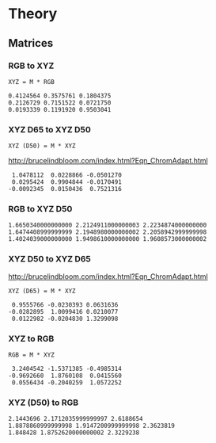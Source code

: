 # Theory

## Matrices

### RGB to XYZ

```
XYZ = M * RGB
```

```
0.4124564 0.3575761 0.1804375
0.2126729 0.7151522 0.0721750
0.0193339 0.1191920 0.9503041
```

### XYZ D65 to XYZ D50

```
XYZ (D50) = M * XYZ
```

http://brucelindbloom.com/index.html?Eqn_ChromAdapt.html

```
 1.0478112  0.0228866 -0.0501270
 0.0295424  0.9904844 -0.0170491
-0.0092345  0.0150436  0.7521316
```

### RGB to XYZ D50

```
1.6650340000000000 2.2124911000000003 2.2234874000000000
1.6474408999999999 2.1948980000000002 2.2058942999999998
1.4024039000000000 1.9498610000000000 1.9608573000000002
```

### XYZ D50 to XYZ D65

http://brucelindbloom.com/index.html?Eqn_ChromAdapt.html

```
XYZ (D65) = M * XYZ
```

```
 0.9555766 -0.0230393 0.0631636
-0.0282895  1.0099416 0.0210077
 0.0122982 -0.0204830 1.3299098
```

### XYZ to RGB

```
RGB = M * XYZ
```

```
 3.2404542 -1.5371385 -0.4985314
-0.9692660  1.8760108  0.0415560
 0.0556434 -0.2040259  1.0572252
```

### XYZ (D50) to RGB

```
2.1443696 2.1712035999999997 2.6188654
1.8878860999999998 1.9147200999999998 2.3623819
1.848428 1.8752620000000002 2.3229238
```